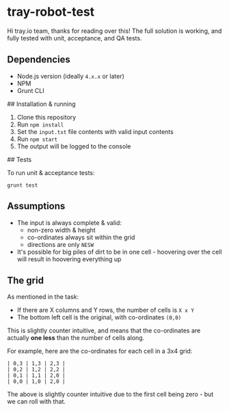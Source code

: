 # tray-robot-test

Hi tray.io team, thanks for reading over this! The full solution is working, 
and fully tested with unit, acceptance, and QA tests.

## Dependencies

* Node.js version (ideally `4.x.x` or later)
* NPM 
* Grunt CLI

## Installation & running

1. Clone this repository
2. Run `npm install`
3. Set the `input.txt` file contents with valid input contents
4. Run `npm start`
5. The output will be logged to the console

## Tests

To run unit & acceptance tests:

```
grunt test
```

## Assumptions

* The input is always complete & valid:
  * non-zero width & height
  * co-ordinates always sit within the grid
  * directions are only `NESW`
* It's possible for big piles of dirt to be in one cell - hoovering over the cell will result in hoovering everything up


## The grid

As mentioned in the task:

* If there are X columns and Y rows, the number of cells is `X x Y`
* The bottom left cell is the original, with co-ordinates `(0,0)`

This is slightly counter intuitive, and means that the co-ordinates are actually __one less__ 
than the number of cells along.

For example, here are the co-ordinates for each cell in a 3x4 grid:

```
| 0,3 | 1,3 | 2,3 |
| 0,2 | 1,2 | 2,2 |
| 0,1 | 1,1 | 2,0 |
| 0,0 | 1,0 | 2,0 |
```

The above is slightly counter intuitive due to the first cell being zero - but we can roll with that.

